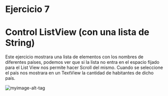 # Ejercicio 7
# Control ListView (con una lista de String)

Este ejercicio mostrara una lista de elementos con los nombres de diferentes países, podemos ver
que si la lista no entra en el espacio fijado para el List View nos permite hacer Scroll del mismo.
Cuando se seleccione el país nos mostrara en un TextView la cantidad de habitantes de dicho país. 

 ![myimage-alt-tag](https://github.com/wendysoto/Ejercicios_Android/blob/master/capturas/7.jpeg) 
 
